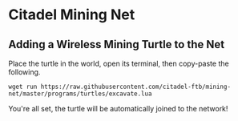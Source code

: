 Citadel Mining Net
==================

Adding a Wireless Mining Turtle to the Net
----------------
Place the turtle in the world, open its terminal, then copy-paste the following.

```
wget run https://raw.githubusercontent.com/citadel-ftb/mining-net/master/programs/turtles/excavate.lua
```

You're all set, the turtle will be automatically joined to the network!